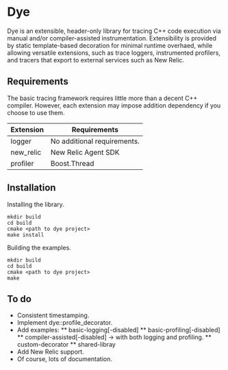 # Dye

Dye is an extensible, header-only library for tracing C++ code execution via
manual and/or compiler-assisted instrumentation.  Extensibility is provided by
static template-based decoration for minimal runtime overhaed, while allowing
versatile extensions, such as trace loggers, instrumented profilers,
and tracers that export to external services such as New Relic.

## Requirements

The basic tracing framework requires little more than a decent C++ compiler.
However, each extension may impose addition dependency if you choose to use
them.

Extension | Requirements
----------|----------------------------
logger    | No additional requirements.
new_relic | New Relic Agent SDK
profiler  | Boost.Thread

## Installation

Installing the library.
```
mkdir build
cd build
cmake <path to dye project>
make install
```

Building the examples.
```
mkdir build
cd build
cmake <path to dye project>
make
```

## To do

* Consistent timestamping.
* Implement dye::profile_decorator.
* Add examples:
** basic-logging[-disabled]
** basic-profiling[-disabled]
** compiler-assisted[-disabled] -> with both logging and profiling.
** custom-decorator
** shared-libray
* Add New Relic support.
* Of course, lots of documentation.
